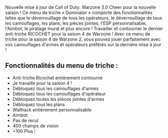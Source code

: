 Nouvelle mise à jour de Call of Duty: Warzone 3.0 Cheer pour la nouvelle saison !
Ce menu de triche « Dominator » comporte des fonctionnalités telles que le déverrouillage de tous les opérateurs, le déverrouillage de tous les camouflages, les plans, les pièces jointes, l'ESP personnalisable, l'Aimbot, le piratage mural et plus encore ! Travailler et contourner le dernier anti-triche RICOCHET pour la saison 4 de Warzone ! Avec ce menu de triche pour la saison 4 de Warzone 2, vous pouvez jouer parfaitement avec vos camouflages d'armes et opérateurs préférés sur la dernière mise à jour !





## Fonctionnalités du menu de triche :
- Anti-triche Ricochet entièrement contourné
- Je travaille pour la saison 4 !
- Débloquez tous les camouflages d'armes
- Débloquez tous les camouflages d'opérateur
- Débloquez toutes les pièces jointes d'armes
- Débloquez tous les plans
- Wallhack entièrement personnalisable
- Aimbot
- Pas de recul
- 400 champs de vision
- +100 Plus !
